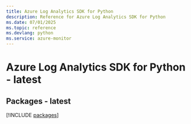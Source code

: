 ```yaml
---
title: Azure Log Analytics SDK for Python
description: Reference for Azure Log Analytics SDK for Python
ms.date: 07/01/2025
ms.topic: reference
ms.devlang: python
ms.service: azure-monitor
---
```

# Azure Log Analytics SDK for Python - latest
## Packages - latest
[!INCLUDE [packages](log-analytics-index.md)]